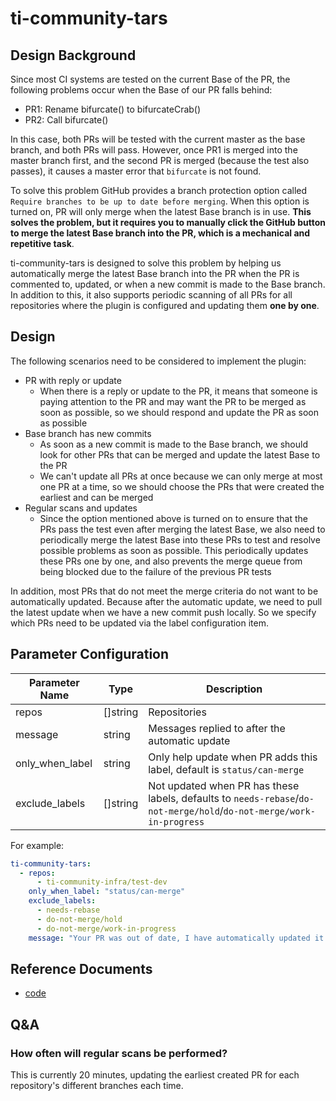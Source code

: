 # ti-community-tars

## Design Background

Since most CI systems are tested on the current Base of the PR, the following problems occur when the Base of our PR falls behind:

- PR1: Rename bifurcate() to bifurcateCrab()
- PR2: Call bifurcate()

In this case, both PRs will be tested with the current master as the base branch, and both PRs will pass. However, once PR1 is merged into the master branch first, and the second PR is merged (because the test also passes), it causes a master error that `bifurcate` is not found.

To solve this problem GitHub provides a branch protection option called `Require branches to be up to date before merging`. When this option is turned on, PR will only merge when the latest Base branch is in use. **This solves the problem, but it requires you to manually click the GitHub button to merge the latest Base branch into the PR, which is a mechanical and repetitive task**.

ti-community-tars is designed to solve this problem by helping us automatically merge the latest Base branch into the PR when the PR is commented to, updated, or when a new commit is made to the Base branch. In addition to this, it also supports periodic scanning of all PRs for all repositories where the plugin is configured and updating them **one by one**.

## Design

The following scenarios need to be considered to implement the plugin:
- PR with reply or update
  - When there is a reply or update to the PR, it means that someone is paying attention to the PR and may want the PR to be merged as soon as possible, so we should respond and update the PR as soon as possible
- Base branch has new commits
  - As soon as a new commit is made to the Base branch, we should look for other PRs that can be merged and update the latest Base to the PR
  - We can't update all PRs at once because we can only merge at most one PR at a time, so we should choose the PRs that were created the earliest and can be merged
- Regular scans and updates
  - Since the option mentioned above is turned on to ensure that the PRs pass the test even after merging the latest Base, we also need to periodically merge the latest Base into these PRs to test and resolve possible problems as soon as possible. This periodically updates these PRs one by one, and also prevents the merge queue from being blocked due to the failure of the previous PR tests

In addition, most PRs that do not meet the merge criteria do not want to be automatically updated. Because after the automatic update, we need to pull the latest update when we have a new commit push locally. So we specify which PRs need to be updated via the label configuration item.

## Parameter Configuration 

| Parameter Name  | Type     | Description                                                                                                          |
| --------------- | -------- | -------------------------------------------------------------------------------------------------------------------- |
| repos           | []string | Repositories                                                                                                         |
| message         | string   | Messages replied to after the automatic update                                                                       |
| only_when_label | string   | Only help update when PR adds this label, default is `status/can-merge`                                              |
| exclude_labels  | []string | Not updated when PR has these labels, defaults to `needs-rebase`/`do-not-merge/hold`/`do-not-merge/work-in-progress` |


For example:

```yaml
ti-community-tars:
  - repos:
      - ti-community-infra/test-dev
    only_when_label: "status/can-merge"
    exclude_labels:
      - needs-rebase
      - do-not-merge/hold
      - do-not-merge/work-in-progress
    message: "Your PR was out of date, I have automatically updated it for you."
```

## Reference Documents

- [code](https://github.com/ti-community-infra/tichi/tree/master/internal/pkg/externalplugins/tars)

## Q&A

### How often will regular scans be performed?

This is currently 20 minutes, updating the earliest created PR for each repository's different branches each time.